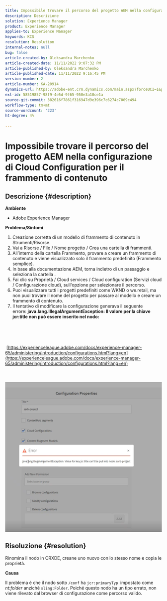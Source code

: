 ```yaml
---
title: Impossibile trovare il percorso del progetto AEM nella configurazione di Cloud Configuration per il frammento di contenuto
description: Descrizione
solution: Experience Manager
product: Experience Manager
applies-to: Experience Manager
keywords: KCS
resolution: Resolution
internal-notes: null
bug: false
article-created-by: Oleksandra Marchenko
article-created-date: 11/11/2022 9:07:32 PM
article-published-by: Oleksandra Marchenko
article-published-date: 11/11/2022 9:16:45 PM
version-number: 2
article-number: KA-20914
dynamics-url: https://adobe-ent.crm.dynamics.com/main.aspx?forceUCI=1&pagetype=entityrecord&etn=knowledgearticle&id=e9a83ad9-0462-ed11-9561-6045bd006b25
exl-id: 58519857-98f9-4e5d-9f65-950e3a10ce1a
source-git-commit: 382616f7861f316947d9e396c7c6274c7009c494
workflow-type: tm+mt
source-wordcount: '223'
ht-degree: 4%

---
```


# Impossibile trovare il percorso del progetto AEM nella configurazione di Cloud Configuration per il frammento di contenuto

## Descrizione {#description}


<b>Ambiente</b>

- Adobe Experience Manager


<b>Problema/Sintomi</b>

1. Creazione corretta di un modello di frammento di contenuto in Strumenti/Risorse.
2. Vai a Risorse / File / Nome progetto / Crea una cartella di frammenti.
3. All’interno della cartella Frammento, provare a creare un frammento di contenuto e viene visualizzato solo il frammento predefinito (Frammento semplice).
4. In base alla documentazione AEM, torna indietro di un passaggio e seleziona la cartella .
5. Fai clic su Proprietà / Cloud services / Cloud configuration (Servizi cloud / Configurazione cloud), sull&#39;opzione per selezionare il percorso.
6. Puoi visualizzare tutti i progetti predefiniti come WKND o we.retail, ma non puoi trovare il nome del progetto per passare al modello e creare un frammento di contenuto.
7. Il tentativo di modificare la configurazione generava il seguente errore: <b>java.lang.IllegalArgumentException: Il valore per la chiave jcr:title non può essere inserito nel nodo:</b>

<br><br> <br><br> [https://experienceleague.adobe.com/docs/experience-manager-65/administering/introduction/configurations.html?lang=en](https://experienceleague.adobe.com/docs/experience-manager-65/administering/introduction/configurations.html?lang=en)<br><br> <br><br>![](assets/___eaa83ad9-0462-ed11-9561-6045bd006b25___.png)<br>

## Risoluzione {#resolution}


Rinomina il nodo in CRXDE, creane uno nuovo con lo stesso nome e copia le proprietà.

<b>Causa</b>

Il problema è che il nodo sotto `/conf` ha `jcr:primaryTyp `impostato come *nt:folder* anziché `sling:Folder`.
Poiché questo nodo ha un tipo errato, non viene rilevato dal browser di configurazione come percorso valido.
